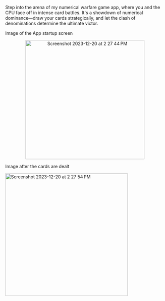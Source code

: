 Step into the arena of my numerical warfare game app, where you and the CPU face off in intense card battles. It's a showdown of numerical dominance—draw your cards strategically, and let the clash of denominations determine the ultimate victor.


Image of the App startup screen


<p align="center">
  <img width="377" alt="Screenshot 2023-12-20 at 2 27 44 PM" src="https://github.com/PrajwalUnaik/WAR_Game_app/assets/148428641/329708f6-c2c7-4f3a-a5a9-84ef74e446ad">


Image after the cards are dealt




<img width="388" alt="Screenshot 2023-12-20 at 2 27 54 PM" src="https://github.com/PrajwalUnaik/WAR_Game_app/assets/148428641/0eab2baa-aeba-461b-91be-44beb4ea2964">

</p>



